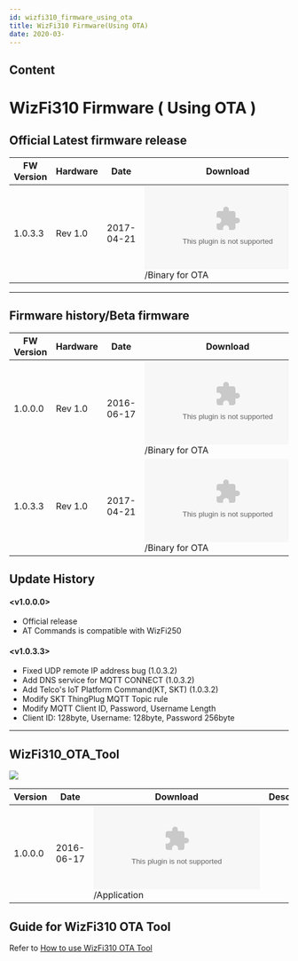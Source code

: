 ```yaml
---
id: wizfi310_firmware_using_ota
title: WizFi310 Firmware(Using OTA)
date: 2020-03-
---
```



## Content
# WizFi310 Firmware ( Using OTA )

## Official Latest firmware release



| FW Version | Hardware | Date       | Download                                                                            | Description    |
| ---------- | -------- | ---------- | ----------------------------------------------------------------------------------- | -------------- |
| 1.0.3.3    | Rev 1.0  | 2017-04-21 | ![1.0.3.3](/document_framework/img/products/wizfi310/wizfi310firmware_ota/ota_v1_0_3_3.zip)/Binary for OTA | latest release |



-----

## Firmware history/Beta firmware

| FW Version | Hardware | Date       | Download                                                                            | Description |
| ---------- | -------- | ---------- | ----------------------------------------------------------------------------------- | ----------- |
| 1.0.0.0    | Rev 1.0  | 2016-06-17 | ![1.0.0.0](/document_framework/img/products/wizfi310/wizfi310firmware_ota/ota_v1_0_0_0.zip)/Binary for OTA |             |
| 1.0.3.3    | Rev 1.0  | 2017-04-21 | ![1.0.3.3](/document_framework/img/products/wizfi310/wizfi310firmware_ota/ota_v1_0_3_3.zip)/Binary for OTA |             |

## Update History

#### \<v1.0.0.0\>

  - Official release
  - AT Commands is compatible with WizFi250

#### \<v1.0.3.3\>

  - Fixed UDP remote IP address bug (1.0.3.2)
  - Add DNS service for MQTT CONNECT (1.0.3.2)
  - Add Telco's IoT Platform Command(KT, SKT) (1.0.3.2)
  - Modify SKT ThingPlug MQTT Topic rule
  - Modify MQTT Client ID, Password, Username Length
  - Client ID: 128byte, Username: 128byte, Password 256byte

-----

## WizFi310\_OTA\_Tool

![](/document_framework/img/products/wizfi310/wizfi310firmware_ota/ota_7.png)

| Version | Date       | Download                                                                                                             | Description |
| ------- | ---------- | -------------------------------------------------------------------------------------------------------------------- | ----------- |
| 1.0.0.0 | 2016-06-17 | ![WizFi310\_OTA\_Tool\_V1.0.0.0](/document_framework/img/products/wizfi310/wizfi310firmware_ota/wizfi310_ota_tool_v1.0.0.0.zip)/Application |             |

## Guide for WizFi310 OTA Tool

Refer to [How to use WizFi310 OTA
Tool](/products/wizfi310/wizfi310pg/ota)
